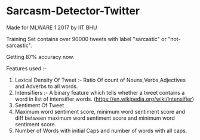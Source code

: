 # Sarcasm-Detector-Twitter
Made for MLWARE 1 2017 by IIT BHU

Training Set contains over 90000 tweets with label "sarcastic" or "not-sarcastic".

Getting 87% accuracy now.

Features used :-

1) Lexical Density Of Tweet :- Ratio Of count of Nouns,Verbs,Adjectives and Adverbs to all words.
2) Intensifiers :- A binary feature which tells whether a tweet contains a word in list of intensifier words. (https://en.wikipedia.org/wiki/Intensifier)
3) Sentiment Of Tweet
4) Maximum word sentiment score, minimum word sentiment score and diff between maximum word sentiment score and minimum word sentiment score.
5) Number of Words with initial Caps and number of words with all caps.


